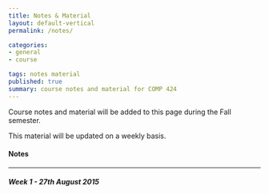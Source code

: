 ```yaml
---
title: Notes & Material
layout: default-vertical
permalink: /notes/

categories:
- general
- course

tags: notes material
published: true
summary: course notes and material for COMP 424
---
```


Course notes and material will be added to this page during the Fall semester. 

This material will be updated on a weekly basis.

#### Notes

***

##### Week 1 - 27th August 2015
<!--
  * [course](/assets/docs/Comp424-week1.pdf)
  -->